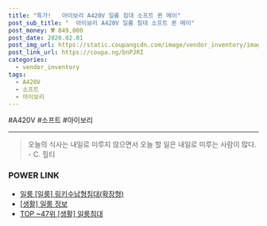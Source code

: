 ```yaml
--- 
title: "특가!   아이보리 A420V 일룸 침대 소프트 퀸 메이" 
post_sub_title: "  아이보리 A420V 일룸 침대 소프트 퀸 메이" 
post_money: ₩ 849,000 
post_date: 2020.02.01 
post_img_url: https://static.coupangcdn.com/image/vendor_inventory/images/2019/01/22/15/4/8a0807a8-dcbd-4e6e-b889-60aeb720a2a9.jpg 
post_link_url: https://coupa.ng/bnPJRI 
categories: 
  - vendor_inventory 
tags: 
  - A420V 
  - 소프트 
  - 아이보리 
--- 
```

  #A420V #소프트 #아이보리 
<hr> 

> 오늘의 식사는 내일로 미루지 않으면서 오늘 할 일은 내일로 미루는 사람이 많다. - C. 힐티 


### POWER LINK

* <a href="https://blog.naver.com/fasyy4321/221792561364" target="_blank">일룸 [일룸] 링키수납형침대(확장형)</a>
* <a href="https://blog.naver.com/sakai111/221761872781" target="_blank"> [생활] 일룸 정보 </a>
* <a href="https://blog.naver.com/an0733/221792185629" target="_blank"> TOP ~47위 [생활] 일룸침대</a>
